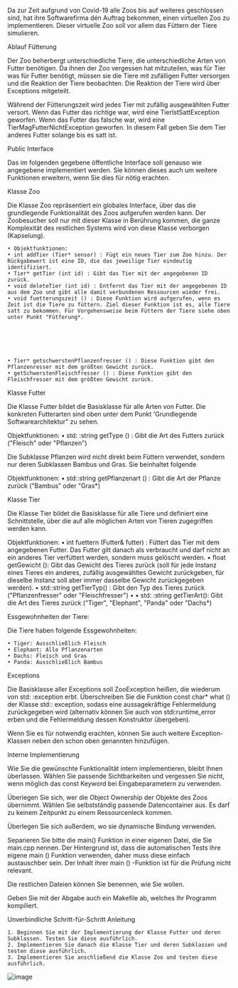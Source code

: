 Da zur Zeit aufgrund von Covid-19 alle Zoos bis auf weiteres geschlossen sind, hat ihre Softwarefirma dén Auftrag bekommen, einen virtuellen Zoo zu implementieren. Dieser virtuelle Zoo soll vor allem das Füttern der Tiere simulieren.


Ablauf Fütterung

Der Zoo beherbergt unterschiedliche Tiere, die unterschiedliche Arten von Futter benötigen. Da ihnen der Zoo vergessen hat mitzuteilen, was für Tier was für Futter benötigt, müssen sie die Tiere mit zufälligen Futter versorgen und die Reaktion der Tiere beobachten. Die Reaktion der Tiere wird über Exceptions mitgeteilt.


Während der Fütterungszeit wird jedes Tier mit zufällig ausgewählten Futter versort. Wenn das Futter das richtige war, wird eine TierIstSattException geworfen. Wenn das Futter das falsche war, wird eine TierMagFutterNichtException geworfen. In diesem Fall geben Sie dem Tier anderes Futter solange bis es satt ist.








Public Interface

Das im folgenden gegebene öffentliche Interface soll genauso wie angegebene implementiert werden. Sie können dieses auch um weitere Funktionen erweitern, wenn Sie dies für nötig erachten.


Klasse Zoo

Die Klasse Zoo repräsentiert ein globales Interface, über das die grundlegende Funktionalität des Zoos aufgerufen werden kann. Der Zoobesucher soll nur mit dieser Klasse in Berührung kommen, die ganze Komplexität des restlichen Systems wird von diese Klasse verborgen (Kapselung).

	• ﻿﻿Objektfunktionen:
	• ﻿﻿int addTier (Tier* sensor) : Fügt ein neues Tier zum Zoo hinzu. Der Rückgabewert ist eine ID, die das jeweilige Tier eindeutig identifiziert.
	• ﻿﻿Tier* getTier (int id) : Gibt das Tier mit der angegebenen ID zurück.
	• ﻿﻿void deleteTier (int id) : Entfernt das Tier mit der angegebenen ID aus dem Zoo und gibt alle damit verbundenen Ressourcen wieder frei.
	• ﻿﻿void fuetterungszeit () : Diese Funktion wird aufgerufen, wenn es Zeit ist die Tiere zu füttern. Ziel dieser Funktion ist es, alle Tiere satt zu bekommen. Für Vorgehensweise beim Füttern der Tiere siehe oben unter Punkt "Fütferung*.






	• Tier* getschwerstenPflanzenfresser () : Diese Funktion gibt den Pflanzenresser mit dem größten Gewicht zurück.
	• getSchwerstenFleischfresser () : Diese Funktion gibt den Fleischfresser mit dem größten Gewicht zurück.



Klasse Futter

Die Klasse Futter bildet die Basisklasse für alle Arten von Futter. Die konkreten Futterarten sind oben unter dem Punkt 'Grundlegende Softwarearchitektur" zu sehen.
	
Objektfunktionen:
	• ﻿﻿std: :string getType () : Gibt die Art des Futters zurück ("Fleisch" oder "Pflanzen")
	
Die Subklasse Pflanzen wird nicht direkt beim Füttern verwendet, sondern nur deren Subklassen Bambus und Gras. Sie beinhaltet folgende

Objektfunktionen:
	• ﻿﻿std::string getPflanzenart () : Gibt die Art der Pflanze zurück ("Bambus" oder "Gras*)




Klasse Tier

Die Klasse Tier bildet die Basisklasse für alle Tiere und definiert eine Schnittstelle, über die auf alle möglichen Arten von Tieren zugegriffen werden kann.

Objektfunktionen:
	• ﻿﻿int fuettern (Futter& futter) : Füttert das Tier mit dem angegebenen Futter. Das Futter gilt danach als verbraucht und darf nicht an ein anderes Tier verfüttert werden, sondern muss gelöscht werden.
	• ﻿﻿float getGewicht (): Gibt das Gewicht des Tieres zurück (soll für jede Instanz eines Tieres ein anderes, zufällig ausgewähltes Gewicht zurückgeben, für dieselbe Instanz soll aber immer dasselbe Gewicht zurückgegeben werden).
	• std::string getTierTyp() : Gibt den Typ des Tieres zurück ("Pflanzenfresser" oder "Fleischfresser")
	• • std: :string getTierArt(): Gibt die Art des Tieres zurück ("Tiger", "Elephant", "Panda" oder "Dachs*)


Essgewohnheiten der Tiere:

Die Tiere haben folgende Essgewohnheiten:

	• ﻿﻿Tiger: Ausschließlich Fleisch
	• ﻿﻿Elephant: Alle Pflanzenarten
	• ﻿﻿Dachs: Fleisch und Gras
	• ﻿﻿Panda: Ausschließlich Bambus


Exceptions


Die Basisklasse aller Exceptions soll ZooException heißen, die wiederum von std: :exception erbt. Überschreiben Sie die Funktion const char* what () der Klasse std:: exception, sodass eine aussagekräftige Fehlermeldung zurückgegeben wird (alternativ können Sie auch von stdi:runtime_error erben und die Fehlermeldung dessen Konstruktor übergeben).

Wenn Sie es für notwendig erachten, können Sie auch weitere Exception-Klassen neben den schon oben genannten hinzufügen.


Interne Implementierung

Wie Sie die gewünschte Funktionalität intern implementieren, bleibt Ihnen überlassen. Wählen Sie passende Sichtbarkeiten und vergessen Sie nicht, wenn möglich das const Keyword bei Eingabeparametern zu verwenden.

Überiegen Sie sich, wer die Object Ownership der Objekte des Zoos übernimmt. Wählen Sie selbstständig passende Datencontainer aus. Es darf zu keinem Zeitpunkt zu einem Ressourcenleck kommen.

Überlegen Sie sich außerdem, wo sie dynamische Bindung verwenden.

Separieren Sie bitte die main() Funktion in einer eigenen Datei, die Sie main.cpp nennen. Der Hintergrund ist, dass die automatischen Tests ihre eigene main () Funktion verwenden, daher muss diese einfach austauschber sein. Der Inhalt ihrer main () -Funktion ist für die Prüfung nicht relevant.

Die restlichen Dateien können Sie benennen, wie Sie wollen.

Geben Sie mit der Abgabe auch ein Makefile ab, welches Ihr Programm kompiliert.



Unverbindliche Schritt-für-Schritt Anleitung

	1. ﻿﻿﻿Beginnen Sie mit der Implementierung der Klasse Futter und deren Subklassen. Testen Sie diese ausführlich.
	2. ﻿﻿﻿Implementieren Sie danach die Klasse Tier und deren Subklassen und testen diese ausführlich.
	3. ﻿﻿﻿Implementieren Sie anschließend die Klasse Zoo und testen diese ausführlich.

![image](https://github.com/claner2804/Project-Zoo/assets/131294860/766da248-1758-4fec-9611-33a297e484ad)
